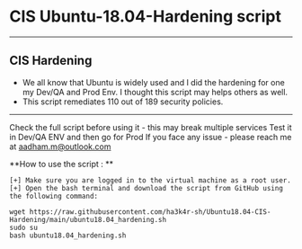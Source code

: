# CIS Ubuntu-18.04-Hardening script

---
## CIS Hardening
- We all know that Ubuntu is widely used and I did the hardening for one my Dev/QA and Prod Env. I thought this script may helps others as well.
- This script  remediates 110 out of 189 security policies.
---

Check the full script before using it - this may break multiple services
Test it in Dev/QA ENV and then go for Prod
If you face any issue - please reach me at aadham.m@outlook.com

**How to use the script : **

    [+] Make sure you are logged in to the virtual machine as a root user.
    [+] Open the bash terminal and download the script from GitHub using the following command:
    
    wget https://raw.githubusercontent.com/ha3k4r-sh/Ubuntu18.04-CIS-Hardening/main/ubuntu18.04_hardening.sh
    sudo su
    bash ubuntu18.04_hardening.sh
